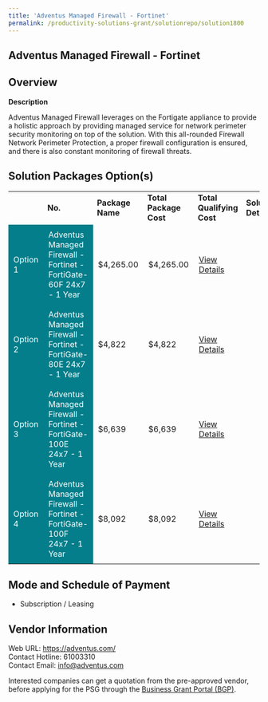 ```yaml
---
title: 'Adventus Managed Firewall - Fortinet'
permalink: /productivity-solutions-grant/solutionrepo/solution1800
---
```


## Adventus Managed Firewall - Fortinet

## Overview

**Description**

Adventus Managed Firewall leverages on the Fortigate appliance to provide a holistic approach by providing managed service for network perimeter security monitoring on top of the solution.
With this all-rounded Firewall Network Perimeter Protection, a proper firewall configuration is ensured, and there is also constant monitoring of firewall threats.

## Solution Packages Option(s)

<table>
<th>
<td><b>No.</b></td>
<td><b>Package Name</b></td>
<td><b>Total Package Cost</b></td>
<td><b>Total Qualifying Cost</b></td>
<td><b>Solution Details</b></td>
</th>
<tr>
<td style='padding: 10px; background-color: #037E8A; color: #FFFFFF;'>Option 1</td>
<td style='padding: 10px; background-color: #037E8A; color: #FFFFFF;'>Adventus Managed Firewall - Fortinet  - FortiGate-60F 24x7 - 1 Year</td>
<td style='padding: 10px;'>$4,265.00</td>
<td style='padding: 10px;'>$4,265.00</td>
<td style='padding: 10px;'><a href='https://www.gobusiness.gov.sg/images/psg/Desensitised_Adventus_Annex_3_CR_wef_14_Jan_2021_Part_1.pdf' target='_blank'>View Details</a></td>
</tr>
<tr>
<td style='padding: 10px; background-color: #037E8A; color: #FFFFFF;'>Option 2</td>
<td style='padding: 10px; background-color: #037E8A; color: #FFFFFF;'>Adventus Managed Firewall - Fortinet  - FortiGate-80E 24x7 - 1 Year</td>
<td style='padding: 10px;'>$4,822</td>
<td style='padding: 10px;'>$4,822</td>
<td style='padding: 10px;'><a href='https://www.gobusiness.gov.sg/images/psg/Desensitised_Adventus_Annex_3_CR_wef_14_Jan_2021_Part_2.pdf' target='_blank'>View Details</a></td>
</tr>
<tr>
<td style='padding: 10px; background-color: #037E8A; color: #FFFFFF;'>Option 3</td>
<td style='padding: 10px; background-color: #037E8A; color: #FFFFFF;'>Adventus Managed Firewall - Fortinet  - FortiGate-100E 24x7 - 1 Year</td>
<td style='padding: 10px;'>$6,639</td>
<td style='padding: 10px;'>$6,639</td>
<td style='padding: 10px;'><a href='https://www.gobusiness.gov.sg/images/psg/Desensitised_Adventus_Annex_3_CR_wef_14_Jan_2021_Part_3.pdf' target='_blank'>View Details</a></td>
</tr>
<tr>
<td style='padding: 10px; background-color: #037E8A; color: #FFFFFF;'>Option 4</td>
<td style='padding: 10px; background-color: #037E8A; color: #FFFFFF;'>Adventus Managed Firewall - Fortinet  - FortiGate-100F 24x7 - 1 Year</td>
<td style='padding: 10px;'>$8,092</td>
<td style='padding: 10px;'>$8,092</td>
<td style='padding: 10px;'><a href='https://www.gobusiness.gov.sg/images/psg/Desensitised_Adventus_Annex_3_CR_wef_14_Jan_2021_Part_4.pdf' target='_blank'>View Details</a></td>
</tr>
</table>

## Mode and Schedule of Payment

 - Subscription / Leasing

## Vendor Information

 Web URL: https://adventus.com/ <br>Contact Hotline: 61003310 <br>Contact Email: info@adventus.com<br>

Interested companies can get a quotation from the pre-approved vendor, before applying for the PSG through the <a href='https://www.businessgrants.gov.sg/' target='_blank' rel='noopener'>Business Grant Portal (BGP)</a>.

<script src="/jquery/resize-tables.js"></script>

